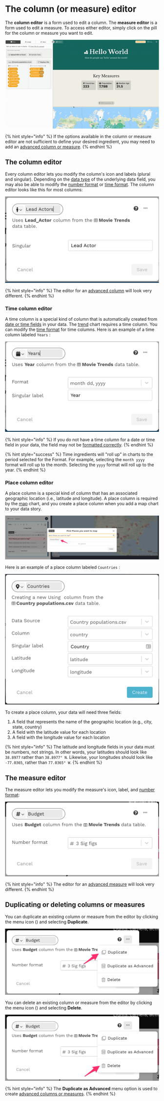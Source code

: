 # The column (or measure) editor

The **column editor** is a form used to edit a column. The **measure editor** is a form used to edit a measure. To access either editor, simply click on the pill for the column or measure you want to edit. &#x20;

![Access the column editor by clicking the column pill](<../../../.gitbook/assets/Column editor.gif>)

{% hint style="info" %}
If the options available in the column or measure editor are not sufficient to define your desired ingredient, you may need to add an [advanced column or measure](../advanced-ingredients/).&#x20;
{% endhint %}

## The column editor

Every column editor lets you modify the column's icon and labels (plural and singular). Depending on the [data type](../the-data-preview.md#data-types) of the underlying data field, you may also be able to modify the [number format](../adding-ingredients/ingredient-formats.md) or [time format](time-formats.md). The column editor looks like this for most columns:

![The column editor](<../../../.gitbook/assets/image (331) (1) (1).png>)

{% hint style="info" %}
The editor for an [advanced column](../advanced-ingredients/) will look very different.
{% endhint %}

### Time column editor

A time column is a special kind of column that is automatically created from [date or time fields](../the-data-preview.md#data-types) in your data. The [trend](../../story-designer/charts/trend.md) chart requires a time column. You can modify the [time format](time-formats.md) for time columns. Here is an example of a time column labeled `Years` :

![The time column editor](<../../../.gitbook/assets/image (321).png>)

{% hint style="info" %}
If you do not have a time column for a date or time field in your data, the field may not be [formatted correctly](../../design-tips/preparing-your-data.md).
{% endhint %}

{% hint style="success" %}
Time ingredients will "roll up" in charts to the period selected for the Format. For example, selecting the `month yyyy` format will roll up to the month. Selecting the `yyyy` format will roll up to the year.&#x20;
{% endhint %}

### Place column editor

A place column is a special kind of column that has an associated geographic location (i.e., latitude and longitude). A place column is required by the [map](../../story-designer/charts/map.md) chart, and you create a place column when you add a map chart to your data story.&#x20;

![Place columns are created when you add a map chart](<../../../.gitbook/assets/image (362).png>)

Here is an example of a place column labeled `Countries` :

![The place column editor](<../../../.gitbook/assets/image (335).png>)

To create a place column, your data will need three fields:

1. A field that represents the name of the geographic location (e.g., city, state, country)
2. A field with the latitude value for each location
3. A field with the longitude value for each location

{% hint style="info" %}
The latitude and longitude fields in your data must be numbers, not strings. In other words, your latitudes should look like `38.8977` rather than `38.8977° N`. Likewise, your longitudes should look like `-77.0365`, rather than `77.0365° W`.
{% endhint %}

## The measure editor

The measure editor lets you modify the measure's icon, label, and [number format](../adding-ingredients/ingredient-formats.md):

![The measure editor](<../../../.gitbook/assets/image (328) (1).png>)

{% hint style="info" %}
The editor for an [advanced measure](../advanced-ingredients/) will look very different.
{% endhint %}

## Duplicating or deleting columns or measures

You can duplicate an existing column or measure from the editor by clicking the menu icon (<img src="../../../.gitbook/assets/ellipsis-h-solid.svg" alt="" data-size="line">) and selecting **Duplicate**.

![Duplicating a column or measure](<../../../.gitbook/assets/image (338).png>)

You can delete an existing column or measure from the editor by clicking the menu icon (<img src="../../../.gitbook/assets/ellipsis-h-solid.svg" alt="" data-size="line">) and selecting **Delete**.

![Deleting a column or measure](<../../../.gitbook/assets/image (358) (1).png>)

{% hint style="info" %}
The **Duplicate as Advanced** menu option is used to create [advanced columns or measures](../advanced-ingredients/).
{% endhint %}
